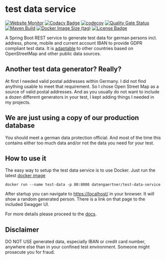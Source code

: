 # test data service

[![Website Monitor](https://img.shields.io/website?up_message=up&url=https%3A%2F%2Fdatengaertnerei.github.io%2Ftest-data-service%2F)](https://datengaertnerei.github.io/test-data-service/) 
[![Codacy Badge](https://app.codacy.com/project/badge/Grade/484d467e7e4540c5b8b7fbce78538bfc)](https://www.codacy.com/manual/datengaertnerei/test-data-service?utm_source=github.com&amp;utm_medium=referral&amp;utm_content=datengaertnerei/test-data-service&amp;utm_campaign=Badge_Grade) 
[![codecov](https://codecov.io/gh/datengaertnerei/test-data-service/branch/develop/graph/badge.svg?token=3V6AFYMMQA)](https://codecov.io/gh/datengaertnerei/test-data-service)
[![Quality Gate Status](https://sonarcloud.io/api/project_badges/measure?project=datengaertnerei_test-data-service&metric=alert_status)](https://sonarcloud.io/summary/new_code?id=datengaertnerei_test-data-service)
[![Maven Build](https://github.com/datengaertnerei/test-data-service/workflows/maven-build/badge.svg)](https://github.com/datengaertnerei/test-data-service)
[![Docker Image Size (tag)](https://img.shields.io/docker/image-size/datengaertner/test-data-service/latest)](https://hub.docker.com/repository/docker/datengaertner/test-data-service)
[![License Badge](https://img.shields.io/github/license/datengaertnerei/test-data-service.svg)](https://mit-license.org/)

A Spring Boot REST service to generate test data for german persons incl. address, phone, mobile and current account IBAN to provide GDPR compliant test data. It is [adaptable](Adapt.md) to other countries based on OpenStreetMap and other public data sources.

## Another test data generator? Really?

At first I needed valid postal addresses within Germany. I did not find anything usable to meet that requirement. So I chose Open Street Map as a source of valid postal addresses. And as you usually do not want to include a dozen different generators in your test, I kept adding things I needed in my projects.

## We are just using a copy of our production database

You should meet a german data protection official. And most of the time this contains either too much data and/or not the data you need for your test.

## How to use it

The easy way to setup the test data service is to use Docker. Just run the latest [docker image](https://hub.docker.com/repository/docker/datengaertner/test-data-service)

```
docker run --name test-data -p 80:8080 datengaertner/test-data-service
```

After startup you can navigate to [https://localhost/](https://localhost/) in your browser. It will show a random generated person. There is a link on that page to the included Swagger UI.

For more details please proceed to the [docs](docs/Docs.md).

## Disclaimer

DO NOT USE generated data, especially IBAN or credit card number, anywhere else than in your confined test environment. Someone might prosecute you for fraud.
